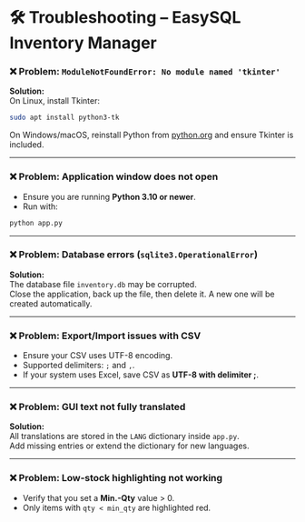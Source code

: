 # 🛠️ Troubleshooting – EasySQL Inventory Manager

### ❌ Problem: `ModuleNotFoundError: No module named 'tkinter'`
**Solution:**  
On Linux, install Tkinter:
```bash
sudo apt install python3-tk
```
On Windows/macOS, reinstall Python from [python.org](https://www.python.org/) and ensure Tkinter is included.

---

### ❌ Problem: Application window does not open
- Ensure you are running **Python 3.10 or newer**.  
- Run with:
```bash
python app.py
```

---

### ❌ Problem: Database errors (`sqlite3.OperationalError`)
**Solution:**  
The database file `inventory.db` may be corrupted.  
Close the application, back up the file, then delete it. A new one will be created automatically.

---

### ❌ Problem: Export/Import issues with CSV
- Ensure your CSV uses UTF-8 encoding.  
- Supported delimiters: `;` and `,`.  
- If your system uses Excel, save CSV as **UTF-8 with delimiter ;**.

---

### ❌ Problem: GUI text not fully translated
**Solution:**  
All translations are stored in the `LANG` dictionary inside `app.py`.  
Add missing entries or extend the dictionary for new languages.

---

### ❌ Problem: Low-stock highlighting not working
- Verify that you set a **Min.-Qty** value > 0.  
- Only items with `qty < min_qty` are highlighted red.
